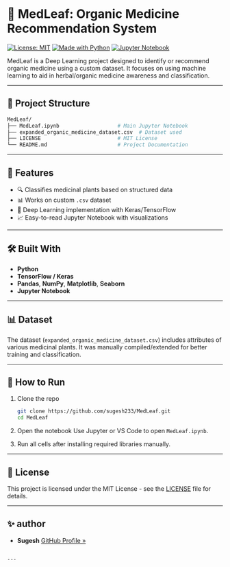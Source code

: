 # 🌿 MedLeaf: Organic Medicine Recommendation System

[![License: MIT](https://img.shields.io/badge/License-MIT-green.svg)](LICENSE)
[![Made with Python](https://img.shields.io/badge/Made%20with-Python-blue.svg)](https://www.python.org/)
[![Jupyter Notebook](https://img.shields.io/badge/Notebook-Jupyter-orange.svg)](https://jupyter.org)

MedLeaf is a Deep Learning project designed to identify or recommend organic medicine using a custom dataset. It focuses on using machine learning to aid in herbal/organic medicine awareness and classification.

---

## 📂 Project Structure

```bash
MedLeaf/
├── MedLeaf.ipynb                   # Main Jupyter Notebook
├── expanded_organic_medicine_dataset.csv  # Dataset used
├── LICENSE                         # MIT License
└── README.md                       # Project Documentation
````

---

## 🚀 Features

* 🔍 Classifies medicinal plants based on structured data
* 📊 Works on custom `.csv` dataset
* 🧠 Deep Learning implementation with Keras/TensorFlow
* 📈 Easy-to-read Jupyter Notebook with visualizations

---

## 🛠️ Built With

* **Python**
* **TensorFlow / Keras**
* **Pandas**, **NumPy**, **Matplotlib**, **Seaborn**
* **Jupyter Notebook**

---

## 📊 Dataset

The dataset (`expanded_organic_medicine_dataset.csv`) includes attributes of various medicinal plants. It was manually compiled/extended for better training and classification.

---

## 📌 How to Run

1. Clone the repo

   ```bash
   git clone https://github.com/sugesh233/MedLeaf.git
   cd MedLeaf
   ```

2. Open the notebook
   Use Jupyter or VS Code to open `MedLeaf.ipynb`.

3. Run all cells after installing required libraries manually.

---

## 📄 License

This project is licensed under the MIT License - see the [LICENSE](LICENSE) file for details.

---

## ✨ author

* **Sugesh**
  [GitHub Profile »](https://github.com/sugesh233)

```

---



